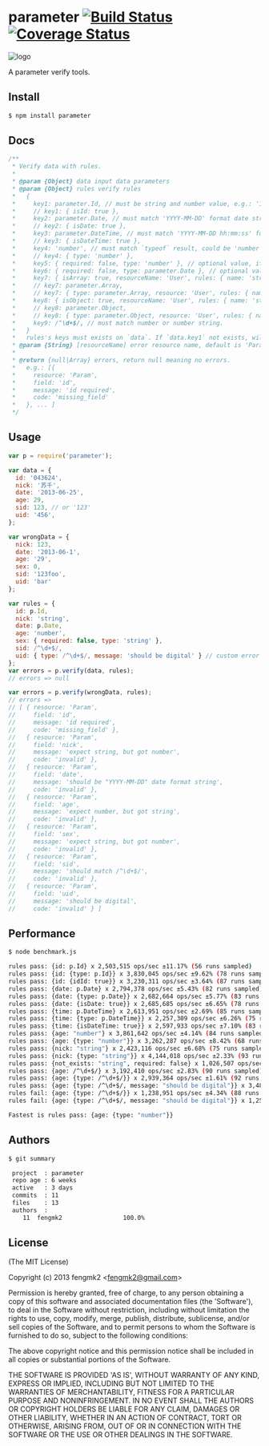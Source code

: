 parameter [![Build Status](https://secure.travis-ci.org/fengmk2/parameter.png)](http://travis-ci.org/fengmk2/parameter) [![Coverage Status](https://coveralls.io/repos/fengmk2/parameter/badge.png)](https://coveralls.io/r/fengmk2/parameter)
=======

![logo](https://raw.github.com/fengmk2/parameter/master/logo.png)

A parameter verify tools.

## Install

```bash
$ npm install parameter
```

## Docs

```js
/**
 * Verify data with rules.
 *
 * @param {Object} data input data parameters
 * @param {Object} rules verify rules
 *   {
 *     key1: parameter.Id, // must be string and number value, e.g.: '123', '043624'
 *     // key1: { isId: true },
 *     key2: parameter.Date, // must match 'YYYY-MM-DD' format date string, e.g.: '2013-06-25'
 *     // key2: { isDate: true },
 *     key3: parameter.DateTime, // must match 'YYYY-MM-DD hh:mm:ss' format date string, e.g.: '2013-06-25 12:20:50'
 *     // key3: { isDateTime: true },
 *     key4: 'number', // must match `typeof` result, could be 'number', 'string', 'function' or 'object' 
 *     // key4: { type: 'number' },
 *     key5: { required: false, type: 'number' }, // optional value, if set, must be a number
 *     key6: { required: false, type: parameter.Date }, // optional value, if set, must be a date string
 *     key7: { isArray: true, resourceName: 'User', rules: { name: 'string', age: 'number'  } }
 *     // key7: parameter.Array,
 *     // key7: { type: parameter.Array, resource: 'User', rules: { name: 'string', age: 'number'  } }
 *     key8: { isObject: true, resourceName: 'User', rules: { name: 'string', age: 'number'  } }
 *     // key8: parameter.Object,
 *     // key8: { type: parameter.Object, resource: 'User', rules: { name: 'string', age: 'number' } }
 *     key9: /^\d+$/, // must match number or number string.
 *   }
 *   rules's keys must exists on `data`. If `data.key1` not exists, will got `missing_field` error.
 * @param {String} [resourceName] error resource name, default is 'Param'
 * 
 * @return {null|Array} errors, return null meaning no errors.
 *   e.g.: [{
 *     resource: 'Param',
 *     field: 'id',
 *     message: 'id required',
 *     code: 'missing_field'
 *   }, ... ]
 */
```

## Usage

```js
var p = require('parameter');

var data = {
  id: '043624',
  nick: '苏千',
  date: '2013-06-25',
  age: 29,
  sid: 123, // or '123'
  uid: '456',
};

var wrongData = {
  nick: 123,
  date: '2013-06-1',
  age: '29',
  sex: 0,
  sid: '123foo',
  uid: 'bar'
};

var rules = {
  id: p.Id,
  nick: 'string',
  date: p.Date,
  age: 'number',
  sex: { required: false, type: 'string' },
  sid: /^\d+$/,
  uid: { type: /^\d+$/, message: 'should be digital' } // custom error message
};
var errors = p.verify(data, rules);
// errors => null

var errors = p.verify(wrongData, rules);
// errors =>
// [ { resource: 'Param',
//     field: 'id',
//     message: 'id required',
//     code: 'missing_field' },
//   { resource: 'Param',
//     field: 'nick',
//     message: 'expect string, but got number',
//     code: 'invalid' },
//   { resource: 'Param',
//     field: 'date',
//     message: 'should be "YYYY-MM-DD" date format string',
//     code: 'invalid' },
//   { resource: 'Param',
//     field: 'age',
//     message: 'expect number, but got string',
//     code: 'invalid' },
//   { resource: 'Param',
//     field: 'sex',
//     message: 'expect string, but got number',
//     code: 'invalid' },
//   { resource: 'Param',
//     field: 'sid',
//     message: 'should match /^\d+$/',
//     code: 'invalid' },
//   { resource: 'Param',
//     field: 'uid',
//     message: 'should be digital',
//     code: 'invalid' } ]
```

## Performance

```bash
$ node benchmark.js

rules pass: {id: p.Id} x 2,503,515 ops/sec ±11.17% (56 runs sampled)
rules pass: {id: {type: p.Id}} x 3,830,045 ops/sec ±9.62% (78 runs sampled)
rules pass: {id: {idId: true}} x 3,230,311 ops/sec ±3.64% (87 runs sampled)
rules pass: {date: p.Date} x 2,794,378 ops/sec ±5.43% (82 runs sampled)
rules pass: {date: {type: p.Date}} x 2,682,664 ops/sec ±5.77% (83 runs sampled)
rules pass: {date: {isDate: true}} x 2,685,685 ops/sec ±6.65% (78 runs sampled)
rules pass: {time: p.DateTime} x 2,613,951 ops/sec ±2.69% (85 runs sampled)
rules pass: {time: {type: p.DateTime}} x 2,257,309 ops/sec ±6.26% (75 runs sampled)
rules pass: {time: {isDateTime: true}} x 2,597,933 ops/sec ±7.10% (83 runs sampled)
rules pass: {age: "number"} x 3,861,642 ops/sec ±4.14% (84 runs sampled)
rules pass: {age: {type: "number"}} x 3,262,287 ops/sec ±8.42% (68 runs sampled)
rules pass: {nick: "string"} x 2,423,116 ops/sec ±6.68% (75 runs sampled)
rules pass: {nick: {type: "string"}} x 4,144,018 ops/sec ±2.33% (93 runs sampled)
rules pass: {not_exists: "string", required: false} x 1,026,507 ops/sec ±3.08% (87 runs sampled)
rules pass: {age: /^\d+$/} x 3,192,410 ops/sec ±2.83% (90 runs sampled)
rules pass: {age: {type: /^\d+$/}} x 2,939,364 ops/sec ±1.61% (92 runs sampled)
rules pass: {age: {type: /^\d+$/, message: "should be digital"}} x 3,488,519 ops/sec ±2.83% (88 runs sampled)
rules fail: {age: {type: /^\d+$/}} x 1,238,951 ops/sec ±4.34% (88 runs sampled)
rules fail: {age: {type: /^\d+$/, message: "should be digital"}} x 1,252,607 ops/sec ±2.39% (84 runs sampled)

Fastest is rules pass: {age: {type: "number"}}
```

## Authors

```bash
$ git summary 

 project  : parameter
 repo age : 6 weeks
 active   : 3 days
 commits  : 11
 files    : 13
 authors  : 
    11  fengmk2                 100.0%
```

## License 

(The MIT License)

Copyright (c) 2013 fengmk2 &lt;fengmk2@gmail.com&gt;

Permission is hereby granted, free of charge, to any person obtaining
a copy of this software and associated documentation files (the
'Software'), to deal in the Software without restriction, including
without limitation the rights to use, copy, modify, merge, publish,
distribute, sublicense, and/or sell copies of the Software, and to
permit persons to whom the Software is furnished to do so, subject to
the following conditions:

The above copyright notice and this permission notice shall be
included in all copies or substantial portions of the Software.

THE SOFTWARE IS PROVIDED 'AS IS', WITHOUT WARRANTY OF ANY KIND,
EXPRESS OR IMPLIED, INCLUDING BUT NOT LIMITED TO THE WARRANTIES OF
MERCHANTABILITY, FITNESS FOR A PARTICULAR PURPOSE AND NONINFRINGEMENT.
IN NO EVENT SHALL THE AUTHORS OR COPYRIGHT HOLDERS BE LIABLE FOR ANY
CLAIM, DAMAGES OR OTHER LIABILITY, WHETHER IN AN ACTION OF CONTRACT,
TORT OR OTHERWISE, ARISING FROM, OUT OF OR IN CONNECTION WITH THE
SOFTWARE OR THE USE OR OTHER DEALINGS IN THE SOFTWARE.
